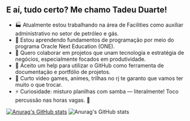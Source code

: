 ##  E aí, tudo certo? Me chamo Tadeu Duarte!

- 🏭 Atualmente estou trabalhando na área de Facilities como auxiliar administrativo no setor de petróleo e gás. 
- 🔸 Estou aprendendo fundamentos de programação por meio do programa Oracle Next Education (ONE).
- 👯 Quero colaborar em projetos que unam tecnologia e estratégia de negócios, especialmente focados em produtividade.
- 🤔 Aceito um help para utilizar o GitHub como ferramenta de documentação e portfólio de projetos.
- 💬 Curto video games, animes, trilhas no rj te garanto que vamos ter muito o que trocar.
- ⚡ Curiosidade: misturo planilhas com samba — literalmente! Toco percussão nas horas vagas. 🥁

[![Anurag's GitHub stats](https://github-readme-stats.vercel.app/api?username=estudotdrj-byte)](https://github.com/estudotdrj-byte/github-readme-stats_icons=radical&theme=radical)
![Anurag's GitHub stats](https://github-readme-stats.vercel.app/api?username=estudotdrj-byte&show_icons=radical&theme=radical)

